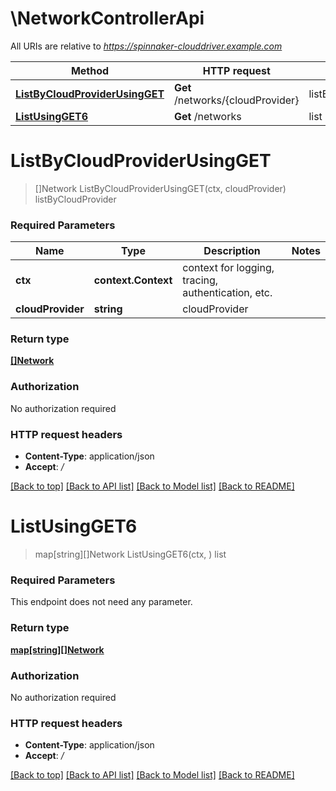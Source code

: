 # \NetworkControllerApi

All URIs are relative to *https://spinnaker-clouddriver.example.com*

Method | HTTP request | Description
------------- | ------------- | -------------
[**ListByCloudProviderUsingGET**](NetworkControllerApi.md#ListByCloudProviderUsingGET) | **Get** /networks/{cloudProvider} | listByCloudProvider
[**ListUsingGET6**](NetworkControllerApi.md#ListUsingGET6) | **Get** /networks | list


# **ListByCloudProviderUsingGET**
> []Network ListByCloudProviderUsingGET(ctx, cloudProvider)
listByCloudProvider

### Required Parameters

Name | Type | Description  | Notes
------------- | ------------- | ------------- | -------------
 **ctx** | **context.Context** | context for logging, tracing, authentication, etc.
  **cloudProvider** | **string**| cloudProvider | 

### Return type

[**[]Network**](Network.md)

### Authorization

No authorization required

### HTTP request headers

 - **Content-Type**: application/json
 - **Accept**: */*

[[Back to top]](#) [[Back to API list]](../README.md#documentation-for-api-endpoints) [[Back to Model list]](../README.md#documentation-for-models) [[Back to README]](../README.md)

# **ListUsingGET6**
> map[string][]Network ListUsingGET6(ctx, )
list

### Required Parameters
This endpoint does not need any parameter.

### Return type

[**map[string][]Network**](array.md)

### Authorization

No authorization required

### HTTP request headers

 - **Content-Type**: application/json
 - **Accept**: */*

[[Back to top]](#) [[Back to API list]](../README.md#documentation-for-api-endpoints) [[Back to Model list]](../README.md#documentation-for-models) [[Back to README]](../README.md)

